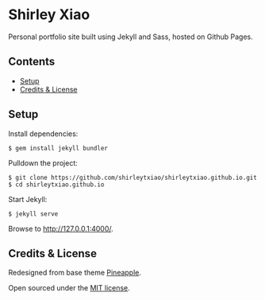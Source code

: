 # Shirley Xiao

Personal portfolio site built using Jekyll and Sass, hosted on Github Pages.

## Contents

- [Setup](#setup)
- [Credits & License](#license)

## Setup

Install dependencies:

```
$ gem install jekyll bundler
```

Pulldown the project:

```
$ git clone https://github.com/shirleytxiao/shirleytxiao.github.io.git
$ cd shirleytxiao.github.io
```

Start Jekyll:

```
$ jekyll serve
```

Browse to http://127.0.0.1:4000/.


## Credits & License

Redesigned from base theme [Pineapple](https://arnolds.io/pineapple/).

Open sourced under the [MIT license](LICENSE.md).
